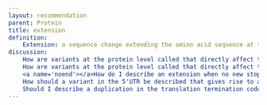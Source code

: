 ```yaml
---
layout: recommendation
parent: Protein
title: extension
definition: 
    Extension: a sequence change extending the amino acid sequence at the N- or C-terminal end with one or more amino acids.
discussion:
    How are variants at the protein level called that directly affect the translation initiation (start) codon?: The variant is called <b>start-lost</b> variant, one of two types of a protein extension, an N-terminal extension. Note the difference with a <b>start-gained</b> variant where the start codon itself is not directly affected, another type of N-terminal extension.
    How are variants at the protein level called that directly affect the translation termination (stop) codon?: The variant is called a <b>no-stop</b> or <b>stop-lost</b> variant, one of two types of a protein extension, a C-terminal extension.
    <a name='noend'></a>How do I describe an extension when no new stop codon is reached?: Such variants are described using the format p.Ter789ArgextTer?, i.e. "<b>extTer?</b>" to indicate that no new termination codon is encountered.
    How should a variant in the 5'UTR be described that gives rise to a new translation initiation site?: Description at the DNA-level is like c.-23A>T (changing c.-25 caGggt c.-19 to caTggt, creating a new ATG-triplet). Description at the RNA-level is r.-23a>u and at the protein level p.(Met1ext-8), indicating the predicted protein sequence is an N-terminal extension with 8 amino acids.
    Should I describe a duplication in the translation termination codon (TGA to TGGA) as a frame shift or as an extension?: The variant is <b>in</b> the translation termination codon and therefore by definition an <b>extension</b>.
---
```

